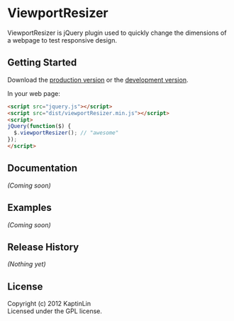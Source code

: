 # ViewportResizer

ViewportResizer is jQuery plugin used to quickly change the dimensions of a webpage to test responsive design.

## Getting Started
Download the [production version][min] or the [development version][max].

[min]: https://raw.github.com/KaptinLin/viewportResizer/master/dist/viewportResizer.min.js
[max]: https://raw.github.com/KaptinLin/viewportResizer/master/dist/viewportResizer.js

In your web page:

```html
<script src="jquery.js"></script>
<script src="dist/viewportResizer.min.js"></script>
<script>
jQuery(function($) {
  $.viewportResizer(); // "awesome"
});
</script>
```

## Documentation
_(Coming soon)_

## Examples
_(Coming soon)_

## Release History
_(Nothing yet)_

## License
Copyright (c) 2012 KaptinLin  
Licensed under the GPL license.